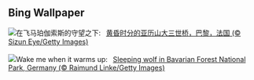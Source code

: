 ## Bing Wallpaper
![](https://www.bing.com/th?id=OHR.ParisBridge_ZH-CN0173421630_UHD.jpg&w=1000)在飞马珀伽索斯的守望之下:&nbsp;&ensp;[黄昏时分的亚历山大三世桥，巴黎，法国 (© Sizun Eye/Getty Images)](https://www.bing.com/th?id=OHR.ParisBridge_ZH-CN0173421630_UHD.jpg)
<br><br/>
![](https://www.bing.com/th?id=OHR.SleepyWolf_EN-US1667992900_UHD.jpg&w=1000)Wake me when it warms up:&nbsp;&ensp;[Sleeping wolf in Bavarian Forest National Park, Germany (© Raimund Linke/Getty Images)](https://www.bing.com/th?id=OHR.SleepyWolf_EN-US1667992900_UHD.jpg)
<br><br/>
